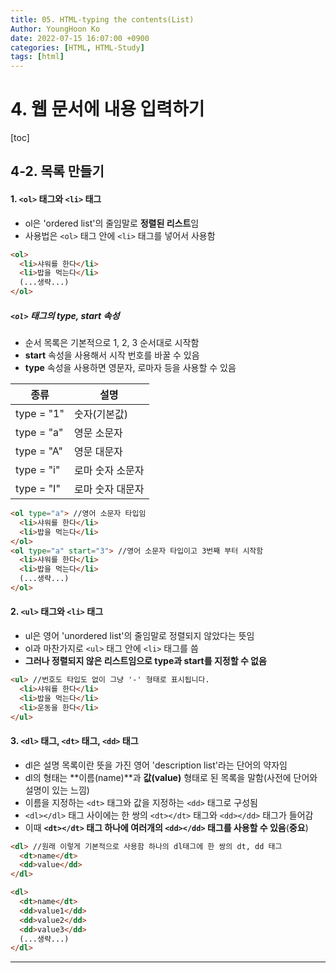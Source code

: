 ```yaml
---
title: 05. HTML-typing the contents(List)
Author: YoungHoon Ko
date: 2022-07-15 16:07:00 +0900
categories: [HTML, HTML-Study]
tags: [html]
---
```


# 4. 웹 문서에 내용 입력하기

[toc]

## 4-2. 목록 만들기

#### 1. `<ol>` 태그와 `<li>` 태그

-  ol은 'ordered list'의 줄임말로 **정렬된 리스트**임
- 사용법은  `<ol>` 태그 안에  `<li>` 태그를 넣어서 사용함

~~~html
<ol>
  <li>샤워를 한다</li>
  <li>밥을 먹는다</li>
  (...생략...)
</ol>
~~~

#####  `<ol>` 태그의 type, start 속성

- 순서 목록은 기본적으로 1, 2, 3 순서대로 시작함
- **start** 속성을 사용해서 시작 번호를 바꿀 수 있음
- **type** 속성을 사용하면 영문자, 로마자 등을 사용할 수 있음

| 종류       | 설명             |
| ---------- | ---------------- |
| type = "1" | 숫자(기본값)     |
| type = "a" | 영문 소문자      |
| type = "A" | 영문 대문자      |
| type = "i" | 로마 숫자 소문자 |
| type = "I" | 로마 숫자 대문자 |

~~~html
<ol type="a"> //영어 소문자 타입임 
  <li>샤워를 한다</li>
  <li>밥을 먹는다</li>
</ol>
<ol type="a" start="3"> //영어 소문자 타입이고 3번째 부터 시작함
  <li>샤워를 한다</li>
  <li>밥을 먹는다</li>
  (...생략...)
</ol>
~~~



#### 2. `<ul>` 태그와 `<li>` 태그

- ul은 영어 'unordered list'의 줄임말로 정렬되지 않았다는 뜻임
- ol과 마찬가지로 `<ul>` 태그 안에 `<li>` 태그를 씀
- **그러나 정렬되지 않은 리스트임으로 type과 start를 지정할 수 없음**

~~~html
<ul> //번호도 타입도 없이 그냥 '-' 형태로 표시됩니다.
  <li>샤워를 한다</li>
  <li>밥을 먹는다</li>
  <li>운동을 한다</li>
</ul>
~~~



#### 3.  `<dl>` 태그,  `<dt>` 태그,  `<dd>` 태그

- dl은 설명 목록이란 뜻을 가진 영어 'description list'라는 단어의 약자임
- dl의 형태는 **이름(name)**과 **값(value)** 형태로 된 목록을 말함(사전에 단어와 설명이 있는 느낌)
- 이름을 지정하는  `<dt>` 태그와 값을 지정하는  `<dd>` 태그로 구성됨
-  `<dl></dl>` 태그 사이에는 한 쌍의  `<dt></dt>` 태그와  `<dd></dd>` 태그가 들어감
- 이때 **`<dt></dt>` 태그 하나에 여러개의  `<dd></dd>` 태그를 사용할 수 있음**(**중요**)

~~~html
<dl> //원래 이렇게 기본적으로 사용함 하나의 dl태그에 한 쌍의 dt, dd 태그
  <dt>name</dt>
  <dd>value</dd>
</dl>
~~~

~~~html
<dl> 
  <dt>name</dt>
  <dd>value1</dd>
  <dd>value2</dd>
  <dd>value3</dd>
  (...생략...)
</dl>
~~~

<hr />


